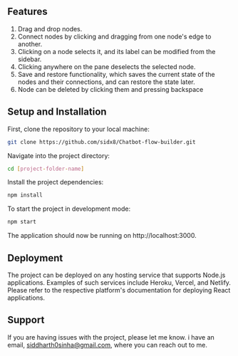 ## Features

1. Drag and drop nodes.
2. Connect nodes by clicking and dragging from one node's edge to another.
3. Clicking on a node selects it, and its label can be modified from the sidebar.
4. Clicking anywhere on the pane deselects the selected node.
5. Save and restore functionality, which saves the current state of the nodes and their connections, and can restore the state later.
5. Node can be deleted by clicking them and pressing backspace

## Setup and Installation

First, clone the repository to your local machine:

```bash
git clone https://github.com/sidx8/Chatbot-flow-builder.git
```

Navigate into the project directory:

```bash
cd [project-folder-name]
```

Install the project dependencies:

```bash
npm install
```

To start the project in development mode:

```bash
npm start
```

The application should now be running on http://localhost:3000.

## Deployment

The project can be deployed on any hosting service that supports Node.js applications. Examples of such services include Heroku, Vercel, and Netlify. Please refer to the respective platform's documentation for deploying React applications.


## Support

If you are having issues with the project, please let me know. i have an email, siddharth0sinha@gmail.com, where you can reach out to me.
